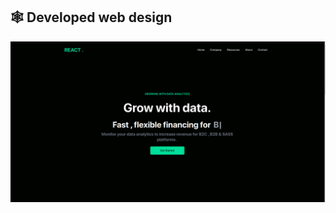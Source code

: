 ## 🕸 Developed web design
![github](https://github.com/monikkacha/react-tailwind-financial-website/blob/master/src/assets/ss.png?raw=true)